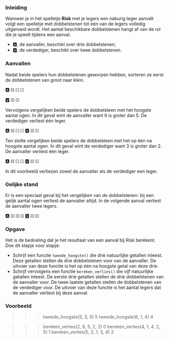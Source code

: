 ### Inleiding

Wanneer je in het spelletje **Risk** met je legers een naburig leger aanvalt volgt een spelletje met dobbelstenen tot één van de legers volledig uitgeroeid wordt. Het aantal beschikbare dobbelstenen hangt af van de rol die je speelt tijdens een aanval.

* 🅰, de aanvaller, beschikt over drie dobbelstenen;
* 🆅, de verdediger, beschikt over twee dobbelstenen.

### Aanvallen

Nadat beide spelers hun dobbelstenen geworpen hebben, sorteren ze eerst de dobbelstenen van groot naar klein.

🅰 ⚅ ⚁ ⚀

🆅 ⚄ ⚂

Vervolgens vergelijken beide spelers de dobbelsteen met het hoogste aantal ogen. In dit geval wint de aanvaller want 6 is groter dan 5. De verdediger verliest één leger.

🅰 ⚅ ⚁ ⚀
🆅 ⚄ ⚂

Ten slotte vergelijken beide spelers de dobbelsteen met het op één na hoogste aantal ogen. In dit geval wint de verdediger want 3 is groter dan 2. De aanvaller verliest één leger.

🅰 ⚅ ⚁ ⚀
🆅 ⚄ ⚂

In dit voorbeeld verliezen zowel de aanvaller als de verdediger een leger.

### Gelijke stand

Er is een speciaal geval bij het vergelijken van de dobbelstenen: bij een gelijk aantal ogen verliest de aanvaller altijd. In de volgende aanval verliest de aanvaller twee legers.

🅰 ⚄ ⚄ ⚃
🆅 ⚄ ⚄

### Opgave

Het is de bedoeling dat je het resultaat van een aanval bij Risk berekent. Doe dit stapje voor stapje:

* Schrijf een functie `tweede_hoogste()` die drie natuurlijke getallen inleest. Deze getallen stellen de drie dobbelstenen voor van de aanvaller. De uitvoer van deze functie is het op één na hoogste getal van deze drie.
* Schrijf vervolgens een functie `bereken_verlies()` die vijf natuurlijke getallen inleest. De eerste drie getallen stellen de drie dobbelstenen van de aanvaller voor. De twee laatste getallen stellen de dobbelstenen van de verdediger voor. De uitvoer van deze functie is het aantal legers dat de aanvaller verliest bij deze aanval.

### Voorbeeld

>>> tweede_hoogste(5, 3, 5)
5
>>> tweede_hoogste(6, 1, 4)
4

>>> bereken_verlies(2, 6, 5, 2, 2)
0
>>> bereken_verlies(4, 1, 4, 2, 5)
1
>>> bereken_verlies(5, 2, 1, 5, 4)
2

